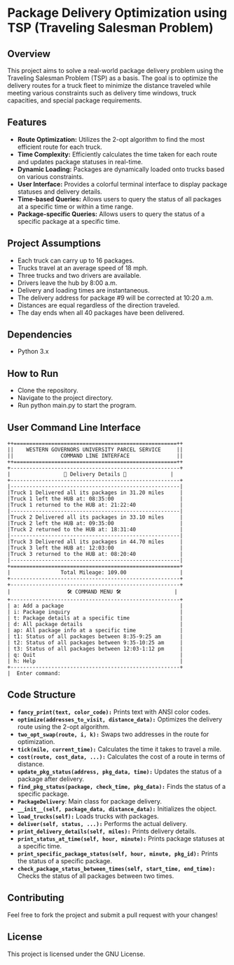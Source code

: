# Package Delivery Optimization using TSP (Traveling Salesman Problem)

## Overview
This project aims to solve a real-world package delivery problem using the Traveling Salesman Problem (TSP) as a basis. The goal is to optimize the delivery routes for a truck fleet to minimize the distance traveled while meeting various constraints such as delivery time windows, truck capacities, and special package requirements.

## Features
- **Route Optimization:** Utilizes the 2-opt algorithm to find the most efficient route for each truck.
- **Time Complexity:** Efficiently calculates the time taken for each route and updates package statuses in real-time.
- **Dynamic Loading:** Packages are dynamically loaded onto trucks based on various constraints.
- **User Interface:** Provides a colorful terminal interface to display package statuses and delivery details.
- **Time-based Queries:** Allows users to query the status of all packages at a specific time or within a time range.
- **Package-specific Queries:** Allows users to query the status of a specific package at a specific time.

## Project Assumptions
- Each truck can carry up to 16 packages.
- Trucks travel at an average speed of 18 mph.
- Three trucks and two drivers are available.
- Drivers leave the hub by 8:00 a.m.
- Delivery and loading times are instantaneous.
- The delivery address for package #9 will be corrected at 10:20 a.m.
- Distances are equal regardless of the direction traveled.
- The day ends when all 40 packages have been delivered.

## Dependencies
- Python 3.x

## How to Run
- Clone the repository.
- Navigate to the project directory.
- Run python main.py to start the program.

## User Command Line Interface

```commandline
++====================================================++
||    WESTERN GOVERNORS UNIVERSITY PARCEL SERVICE     ||
||               COMMAND LINE INTERFACE               ||
++====================================================++
+------------------------------------------------------+
|                 🚚 Delivery Details 🚚              |
+------------------------------------------------------+
|------------------------------------------------------|
|Truck 1 Delivered all its packages in 31.20 miles     |
|Truck 1 left the HUB at: 08:35:00                     |
|Truck 1 returned to the HUB at: 21:22:40              |
|------------------------------------------------------|
|Truck 2 Delivered all its packages in 33.10 miles     |
|Truck 2 left the HUB at: 09:35:00                     |
|Truck 2 returned to the HUB at: 18:31:40              |
|------------------------------------------------------|
|Truck 3 Delivered all its packages in 44.70 miles     |
|Truck 3 left the HUB at: 12:03:00                     |
|Truck 3 returned to the HUB at: 08:20:40              |
|------------------------------------------------------|
+======================================================+
|                Total Mileage: 109.00                 |
+------------------------------------------------------+
+------------------------------------------------------+
|                  🛠️ COMMAND MENU 🛠️                 |
+------------------------------------------------------+
| a: Add a package                                     |
| i: Package inquiry                                   |
| t: Package details at a specific time                |
| d: All package details                               |
| ap: All package info at a specific time              |
| t1: Status of all packages between 8:35-9:25 am      |
| t2: Status of all packages between 9:35-10:25 am     |
| t3: Status of all packages between 12:03-1:12 pm     |
| q: Quit                                              |
| h: Help                                              |
+------------------------------------------------------+
|  Enter command:
```

## Code Structure
- **`fancy_print(text, color_code):`** Prints text with ANSI color codes.
- **`optimize(addresses_to_visit, distance_data):`** Optimizes the delivery route using the 2-opt algorithm.
- **`two_opt_swap(route, i, k):`** Swaps two addresses in the route for optimization.
- **`tick(mile, current_time):`** Calculates the time it takes to travel a mile.
- **`cost(route, cost_data, ...):`** Calculates the cost of a route in terms of distance.
- **`update_pkg_status(address, pkg_data, time):`** Updates the status of a package after delivery.
- **`find_pkg_status(package, check_time, pkg_data):`** Finds the status of a specific package.
- **`PackageDelivery`**: Main class for package delivery.
- **`__init__(self, package_data, distance_data):`** Initializes the object.
- **`load_trucks(self):`** Loads trucks with packages.
- **`deliver(self, status, ...):`** Performs the actual delivery.
- **`print_delivery_details(self, miles):`** Prints delivery details.
- **`print_status_at_time(self, hour, minute):`** Prints package statuses at a specific time.
- **`print_specific_package_status(self, hour, minute, pkg_id):`** Prints the status of a specific package.
- **`check_package_status_between_times(self, start_time, end_time):`** Checks the status of all packages between two times.

## Contributing
Feel free to fork the project and submit a pull request with your changes!

## License
This project is licensed under the GNU License.
